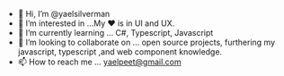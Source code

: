 - 👋 Hi, I’m @yaelsilverman
- 👀 I’m interested in ...My ♥️ is in UI and UX.
- 🌱 I’m currently learning ... C#, Typescript, Javascript 
- 💞️ I’m looking to collaborate on ... open source projects, furthering my javascript, typescript ,and web component knowledge.
- 📫 How to reach me ... yaelpeet@gmail.com


